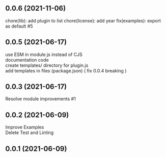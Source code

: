 ## 0.0.6 (2021-11-06)

chore(lib): add plugin to list
chore(license): add year
fix(examples): export as default #5

## 0.0.5 (2021-06-17)

use ESM in module.js instead of CJS\
documentation code\
create templates/ directory for plugin.js\
add templates in files (package.json) ( fix 0.0.4 breaking )

## 0.0.3 (2021-06-17)

Resolve module improvements #1

## 0.0.2 (2021-06-09)

Improve Examples\
Delete Test and Linting

## 0.0.1 (2021-06-09)
